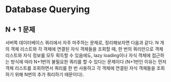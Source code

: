 # Database Querying

## N + 1 문제
서버쪽 데이터베이스 쿼리에서 자주 마주하는 문제로, 정리해보자면 다음과 같다. 
N 개의 객체 리스트와 각 객체에 연결된 자식 객체들을 조회할 때, 한 번의 쿼리만으로 객체 리스트와 자식 정보를 모두 획득할 수 있음에도,
lazy loading이나 자식 객체에 접근하는 방식에 따라 N+1번의 불필요한 쿼리를 할 수 있다는 문제이다 (N+1번인 이유는 먼저 객체 리스트를 조회하면서 
쿼리를 한 번 사용하고 각 객체에 연결된 자식 객체들을 조회하기 위해 N번의 추가 쿼리하기 때문이다).
